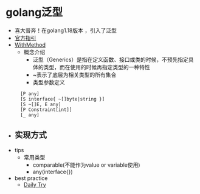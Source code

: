 # golang泛型

- 喜大普奔！在golang1.18版本 ，引入了泛型
- [官方指引](https://go.dev/doc/tutorial/generics)
- [WithMethod](https://tip.golang.org/ref/spec#IdentifierList)
    - 概念介绍
        - 泛型（Generics）是指在定义函数、接口或类的时候，不预先指定具体的类型，而在使用的时候再指定类型的一种特性
        - ~表示了底层为相关类型的所有集合
        - 类型参数定义
  ```
    [P any]
    [S interface{ ~[]byte|string }]
    [S ~[]E, E any]
    [P Constraint[int]]
    [_ any]
  ```
- 实现方式
  - 
- tips
    - 常用类型
        - comparable(不能作为value or variable使用)
        - any(interface{})
- best practice
    - [Daily Try](../go_try/golang_generics/go_generics.go)